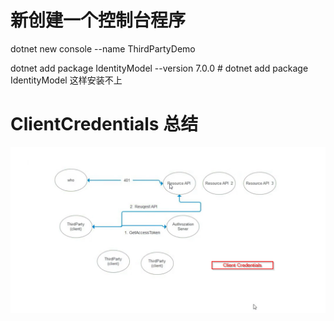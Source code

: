 # 新创建一个控制台程序

dotnet new console --name ThirdPartyDemo

dotnet add package IdentityModel --version 7.0.0 # dotnet add package IdentityModel 这样安装不上

# ClientCredentials 总结

![alt text](<../0.课程截图/第一部分 Identity Server/12，第一部分，ClientCredentials总结.png>)
